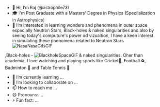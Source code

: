 - 👋 Hi, I’m Raj (@astrophile73)
- 🎓 I'm Post Graduate with a Masters' Degree in Physics (Specilalization in Astrophysics)
- 👀 I’m interested in learning wonders and phenomena in outer space especially Neutron Stars, Black-holes & naked singularities and also by seeing today's computure's power od vizualtion, I have a keen interest in simulating these phenomena related to  Neutron Stars ![NasaNasaGifsGIF](https://github.com/user-attachments/assets/a913ab10-3fdc-4ccf-aa96-3be234c504e8)

,Black-holes - ![BlackholeSpaceGIF](https://github.com/user-attachments/assets/cf7c1699-55e9-49d6-8511-5a6b69f364b9)
& naked singularities. Oher than academia, I love watching and playing sports like Cricket🏏, Football ⚽, Badminton 🏸 and Table Tennis 🏓
- 🌱 I’m currently learning ...
- 💞️ I’m looking to collaborate on ...
- 📫 How to reach me ...
- 😄 Pronouns: ...
- ⚡ Fun fact: ...

<!---
astrophile73/astrophile73 is a ✨ special ✨ repository because its `README.md` (this file) appears on your GitHub profile.
You can click the Preview link to take a look at your changes.
--->
